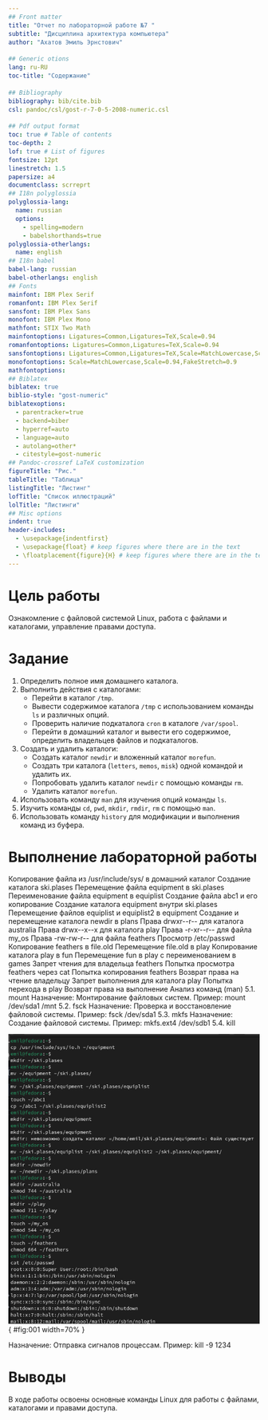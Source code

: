 ```yaml
---
## Front matter
title: "Отчет по лабораторной работе №7 "
subtitle: "Дисциплина архитектура компьютера"
author: "Ахатов Эмиль Эрнстович"

## Generic otions
lang: ru-RU
toc-title: "Содержание"

## Bibliography
bibliography: bib/cite.bib
csl: pandoc/csl/gost-r-7-0-5-2008-numeric.csl

## Pdf output format
toc: true # Table of contents
toc-depth: 2
lof: true # List of figures
fontsize: 12pt
linestretch: 1.5
papersize: a4
documentclass: scrreprt
## I18n polyglossia
polyglossia-lang:
  name: russian
  options:
	- spelling=modern
	- babelshorthands=true
polyglossia-otherlangs:
  name: english
## I18n babel
babel-lang: russian
babel-otherlangs: english
## Fonts
mainfont: IBM Plex Serif
romanfont: IBM Plex Serif
sansfont: IBM Plex Sans
monofont: IBM Plex Mono
mathfont: STIX Two Math
mainfontoptions: Ligatures=Common,Ligatures=TeX,Scale=0.94
romanfontoptions: Ligatures=Common,Ligatures=TeX,Scale=0.94
sansfontoptions: Ligatures=Common,Ligatures=TeX,Scale=MatchLowercase,Scale=0.94
monofontoptions: Scale=MatchLowercase,Scale=0.94,FakeStretch=0.9
mathfontoptions:
## Biblatex
biblatex: true
biblio-style: "gost-numeric"
biblatexoptions:
  - parentracker=true
  - backend=biber
  - hyperref=auto
  - language=auto
  - autolang=other*
  - citestyle=gost-numeric
## Pandoc-crossref LaTeX customization
figureTitle: "Рис."
tableTitle: "Таблица"
listingTitle: "Листинг"
lofTitle: "Список иллюстраций"
lolTitle: "Листинги"
## Misc options
indent: true
header-includes:
  - \usepackage{indentfirst}
  - \usepackage{float} # keep figures where there are in the text
  - \floatplacement{figure}{H} # keep figures where there are in the text
---
```


# Цель работы

Ознакомление с файловой системой Linux, работа с файлами и каталогами, управление правами доступа.

# Задание

1. Определить полное имя домашнего каталога.
2. Выполнить действия с каталогами:
   - Перейти в каталог `/tmp`.
   - Вывести содержимое каталога `/tmp` с использованием команды `ls` и различных опций.
   - Проверить наличие подкаталога `cron` в каталоге `/var/spool`.
   - Перейти в домашний каталог и вывести его содержимое, определить владельцев файлов и подкаталогов.
3. Создать и удалить каталоги:
   - Создать каталог `newdir` и вложенный каталог `morefun`.
   - Создать три каталога (`letters`, `memos`, `misk`) одной командой и удалить их.
   - Попробовать удалить каталог `newdir` с помощью команды `rm`.
   - Удалить каталог `morefun`.
4. Использовать команду `man` для изучения опций команды `ls`.
5. Изучить команды `cd`, `pwd`, `mkdir`, `rmdir`, `rm` с помощью `man`.
6. Использовать команду `history` для модификации и выполнения команд из буфера.

# Выполнение лабораторной работы

Копирование файла из /usr/include/sys/ в домашний каталог Создание каталога ski.plases Перемещение файла equipment в ski.plases Переименование файла equipment в equiplist
Создание файла abc1 и его копирование Создание каталога equipment внутри ski.plases Перемещение файлов equiplist и equiplist2 в equipment
Создание и перемещение каталога newdir в plans
Права drwxr--r-- для каталога australia Права drwx--x--x для каталога play Права -r-xr--r-- для файла my_os Права -rw-rw-r-- для файла feathers
Просмотр /etc/passwd
Копирование feathers в file.old Перемещение file.old в play Копирование каталога play в fun Перемещение fun в play с переименованием в games
Запрет чтения для владельца feathers Попытка просмотра feathers через cat Попытка копирования feathers Возврат права на чтение владельцу
Запрет выполнения для каталога play Попытка перехода в play Возврат права на выполнение
Анализ команд (man) 5.1. mount
Назначение: Монтирование файловых систем. Пример: mount /dev/sda1 /mnt
5.2. fsck
Назначение: Проверка и восстановление файловой системы. Пример: fsck /dev/sda1
5.3. mkfs
Назначение: Создание файловой системы. Пример: mkfs.ext4 /dev/sdb1
5.4. kill

![Операции](image/1.png){ #fig:001 width=70% }

Назначение: Отправка сигналов процессам. Пример: kill -9 1234

# Выводы

В ходе работы освоены основные команды Linux для работы с файлами, каталогами и правами доступа.
